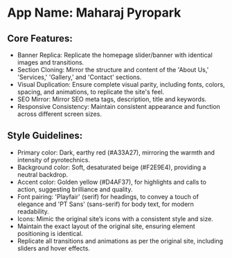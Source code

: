 # **App Name**: Maharaj Pyropark

## Core Features:

- Banner Replica: Replicate the homepage slider/banner with identical images and transitions.
- Section Cloning: Mirror the structure and content of the 'About Us,' 'Services,' 'Gallery,' and 'Contact' sections.
- Visual Duplication: Ensure complete visual parity, including fonts, colors, spacing, and animations, to replicate the site's feel.
- SEO Mirror: Mirror SEO meta tags, description, title and keywords.
- Responsive Consistency: Maintain consistent appearance and function across different screen sizes.

## Style Guidelines:

- Primary color: Dark, earthy red (#A33A27), mirroring the warmth and intensity of pyrotechnics.
- Background color: Soft, desaturated beige (#F2E9E4), providing a neutral backdrop.
- Accent color: Golden yellow (#D4AF37), for highlights and calls to action, suggesting brilliance and quality.
- Font pairing: 'Playfair' (serif) for headings, to convey a touch of elegance and 'PT Sans' (sans-serif) for body text, for modern readability.
- Icons: Mimic the original site’s icons with a consistent style and size.
- Maintain the exact layout of the original site, ensuring element positioning is identical.
- Replicate all transitions and animations as per the original site, including sliders and hover effects.